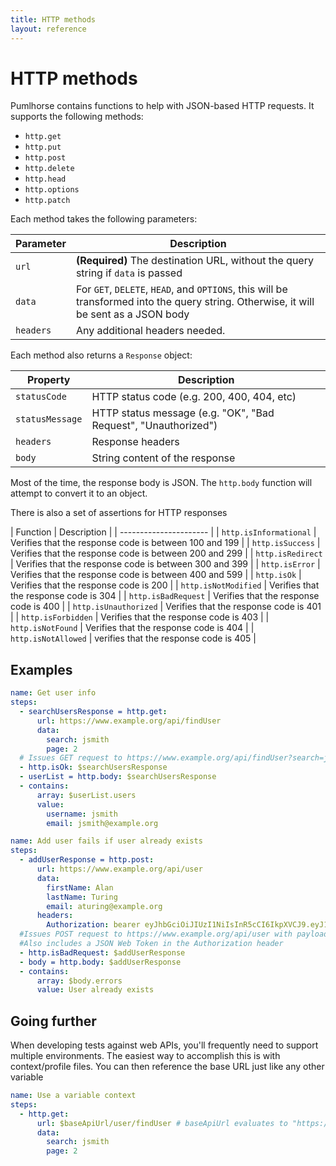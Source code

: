```yaml
---
title: HTTP methods
layout: reference
---
```

# HTTP methods

Pumlhorse contains functions to help with JSON-based HTTP requests.
It supports the following methods:
* `http.get`
* `http.put`
* `http.post`
* `http.delete`
* `http.head`
* `http.options`
* `http.patch`

Each method takes the following parameters:

| Parameter | Description |
|-----------|-------------|
| `url` | **(Required)** The destination URL, without the query string if `data` is passed |
| `data` | For `GET`, `DELETE`, `HEAD`, and `OPTIONS`, this will be transformed into the query string. Otherwise, it will be sent as a JSON body |
| `headers` | Any additional headers needed. |

Each method also returns a `Response` object:

| Property | Description |
| -------- | ----------  |
| `statusCode` | HTTP status code (e.g. 200, 400, 404, etc) |
| `statusMessage` | HTTP status message (e.g. "OK", "Bad Request", "Unauthorized") |
| `headers` | Response headers |
| `body` | String content of the response |

Most of the time, the response body is JSON. The `http.body` function will attempt
to convert it to an object.

There is also a set of assertions for HTTP responses

| Function | Description |
| ---------------------- |
| `http.isInformational` | Verifies that the response code is between 100 and 199 |
| `http.isSuccess` | Verifies that the response code is between 200 and 299 |
| `http.isRedirect` | Verifies that the response code is between 300 and 399 |
| `http.isError` | Verifies that the response code is between 400 and 599 |
| `http.isOk` | Verifies that the response code is 200 |
| `http.isNotModified` | Verifies that the response code is 304 |
| `http.isBadRequest` | Verifies that the response code is 400 |
| `http.isUnauthorized` | Verifies that the response code is 401 |
| `http.isForbidden` | Verifies that the response code is 403 |
| `http.isNotFound` | Verifies that the response code is 404 |
| `http.isNotAllowed` | verifies that the response code is 405 |

## Examples

```yaml
name: Get user info
steps:
  - searchUsersResponse = http.get:
      url: https://www.example.org/api/findUser
      data:
        search: jsmith
        page: 2
  # Issues GET request to https://www.example.org/api/findUser?search=jsmith&page=2
  - http.isOk: $searchUsersResponse
  - userList = http.body: $searchUsersResponse
  - contains:
      array: $userList.users
      value:
        username: jsmith
        email: jsmith@example.org
```

```yaml
name: Add user fails if user already exists
steps:
  - addUserResponse = http.post:
      url: https://www.example.org/api/user
      data:
        firstName: Alan
        lastName: Turing
        email: aturing@example.org
      headers:
        Authorization: bearer eyJhbGciOiJIUzI1NiIsInR5cCI6IkpXVCJ9.eyJ1c2VyaWQiOjQyLCJ1c2VybmFtZSI6ImVhc3Rlci5lZ2cifQ.U4nejjGFvXSERKtVWrgXXytXqe9oqdg8ws1AyLCp4o0
  #Issues POST request to https://www.example.org/api/user with payload of {"firstName":"Alan","lastName":"Turing","email":"aturing@example.org"}
  #Also includes a JSON Web Token in the Authorization header
  - http.isBadRequest: $addUserResponse
  - body = http.body: $addUserResponse
  - contains:
      array: $body.errors
      value: User already exists
```

## Going further
When developing tests against web APIs, you'll frequently need to support multiple environments.
The easiest way to accomplish this is with context/profile files. You can then reference the base URL
just like any other variable

```yaml
name: Use a variable context
steps:
  - http.get:
      url: $baseApiUrl/user/findUser # baseApiUrl evaluates to "https://www.example.org/api"
      data:
        search: jsmith
        page: 2 
```